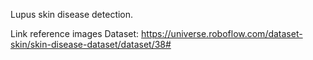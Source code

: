 Lupus skin disease detection.


Link reference images Dataset: https://universe.roboflow.com/dataset-skin/skin-disease-dataset/dataset/38#
